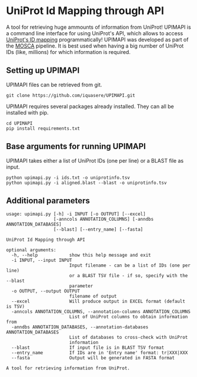 # UniProt Id Mapping through API

A tool for retrieving huge ammounts of information from UniProt! 
UPIMAPI is a command line interface for using UniProt's API, which allows to access [UniProt's ID mapping](https://www.uniprot.org/uploadlists/) programmatically!
UPIMAPI was developed as part of the [MOSCA](https://github.com/iquasere/MOSCA) pipeline. It is best used when having a big number of UniProt IDs (like, millions) for which information is required.

## Setting up UPIMAPI

UPIMAPI files can be retrieved from git.
```
git clone https://github.com/iquasere/UPIMAPI.git
```

UPIMAPI requires several packages already installed. They can all be installed with pip.
```
cd UPIMAPI
pip install requirements.txt
```

## Base arguments for running UPIMAPI

UPIMAPI takes either a list of UniProt IDs (one per line) or a BLAST file as input.
```
python upimapi.py -i ids.txt -o uniprotinfo.tsv
python upimapi.py -i aligned.blast --blast -o uniprotinfo.tsv
```

## Additional parameters

```
usage: upimapi.py [-h] -i INPUT [-o OUTPUT] [--excel]
                  [-anncols ANNOTATION_COLUMNS] [-anndbs ANNOTATION_DATABASES]
                  [--blast] [--entry_name] [--fasta]

UniProt Id Mapping through API

optional arguments:
  -h, --help            show this help message and exit
  -i INPUT, --input INPUT
                        Input filename - can be a list of IDs (one per line)
                        or a BLAST TSV file - if so, specify with the --blast
                        parameter
  -o OUTPUT, --output OUTPUT
                        filename of output
  --excel               Will produce output in EXCEL format (default is TSV)
  -anncols ANNOTATION_COLUMNS, --annotation-columns ANNOTATION_COLUMNS
                        List of UniProt columns to obtain information from
  -anndbs ANNOTATION_DATABASES, --annotation-databases ANNOTATION_DATABASES
                        List of databases to cross-check with UniProt
                        information
  --blast               If input file is in BLAST TSV format
  --entry_name          If IDs are in 'Entry name' format: tr|XXX|XXX
  --fasta               Output will be generated in FASTA format

A tool for retrieving information from UniProt.
```